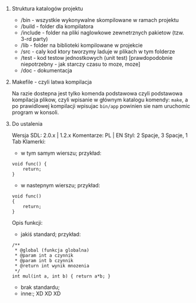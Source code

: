 1. Struktura katalogów projektu

	* /bin  - wszystkie wykonywalne skompilowane w ramach projektu
	* /build - folder dla kompilatora
	* /include - folder na pliki naglowkowe zewnetrznych pakietow (tzw. 3-rd party)
	* /lib - folder na biblioteki kompilowane w projekcie
	* /src - caly kod ktory tworzymy laduje w plikach w tym folderze
	* /test - kod testow jednostkowych (unit test) [prawdopodobnie niepotrzebny - jak starczy czasu to moze, moze]
	* /doc - dokumentacja

2. Makefile - czyli latwa kompilacja

	Na razie dostepna jest tylko komenda podstawowa czyli podstawowa kompilacja plikow, czyli wpisanie w głównym katalogu komendy: `make`, a po prawidlowej kompilacji wpisujac `bin/app` powinien sie nam uruchomic program w konsoli.

3. Do ustalenia

	Wersja SDL: 2.0.x | 1.2.x
	Komentarze: PL | EN
	Styl: 2 Spacje, 3 Spacje, 1 Tab
	Klamerki: 

	* w tym samym wierszu; przykład:
	```
	void func() {
		return;
	}
	```
	* w nastepnym wierszu; przykład:
	```
	void func()
	{
		return;
	}
	```
	Opis funkcji:
	
	* jakiś standard; przykład:
	```
	/**
	 * @global (funkcja globalna)
	 * @param int a czynnik
	 * @param int b czynnik
	 * @return int wynik mnozenia
	 */
	int mul(int a, int b) { return a*b; }
	```

	* brak standardu;
	* inne:;
		XD XD XD 
	

